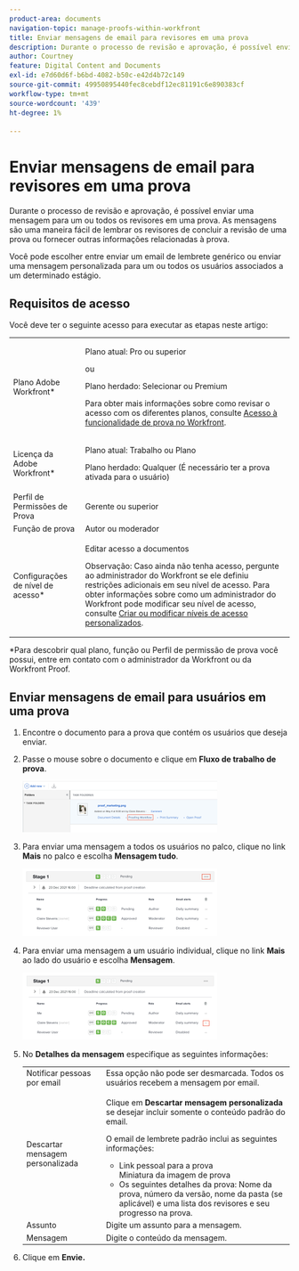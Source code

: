 ```yaml
---
product-area: documents
navigation-topic: manage-proofs-within-workfront
title: Enviar mensagens de email para revisores em uma prova
description: Durante o processo de revisão e aprovação, é possível enviar uma mensagem para um ou todos os revisores em uma prova. As mensagens são uma maneira fácil de lembrar os revisores de concluir a revisão de uma prova ou fornecer outras informações relacionadas à prova.
author: Courtney
feature: Digital Content and Documents
exl-id: e7d60d6f-b6bd-4082-b50c-e42d4b72c149
source-git-commit: 49950895440fec8cebdf12ec81191c6e890383cf
workflow-type: tm+mt
source-wordcount: '439'
ht-degree: 1%

---
```


# Enviar mensagens de email para revisores em uma prova

Durante o processo de revisão e aprovação, é possível enviar uma mensagem para um ou todos os revisores em uma prova. As mensagens são uma maneira fácil de lembrar os revisores de concluir a revisão de uma prova ou fornecer outras informações relacionadas à prova.

Você pode escolher entre enviar um email de lembrete genérico ou enviar uma mensagem personalizada para um ou todos os usuários associados a um determinado estágio.

## Requisitos de acesso

Você deve ter o seguinte acesso para executar as etapas neste artigo:

<table style="table-layout:auto"> 
 <col> 
 <col> 
 <tbody> 
  <tr> 
   <td role="rowheader">Plano Adobe Workfront*</td> 
   <td> <p>Plano atual: Pro ou superior</p> <p>ou</p> <p>Plano herdado: Selecionar ou Premium</p> <p>Para obter mais informações sobre como revisar o acesso com os diferentes planos, consulte <a href="/help/quicksilver/administration-and-setup/manage-workfront/configure-proofing/access-to-proofing-functionality.md" class="MCXref xref">Acesso à funcionalidade de prova no Workfront</a>.</p> </td> 
  </tr> 
  <tr> 
   <td role="rowheader">Licença da Adobe Workfront*</td> 
   <td> <p>Plano atual: Trabalho ou Plano</p> <p>Plano herdado: Qualquer (É necessário ter a prova ativada para o usuário)</p> </td> 
  </tr> 
  <tr> 
   <td role="rowheader">Perfil de Permissões de Prova </td> 
   <td>Gerente ou superior</td> 
  </tr> 
  <tr> 
   <td role="rowheader">Função de prova</td> 
   <td>Autor ou moderador</td> 
  </tr> 
  <tr> 
   <td role="rowheader">Configurações de nível de acesso*</td> 
   <td> <p>Editar acesso a documentos</p> <p>Observação: Caso ainda não tenha acesso, pergunte ao administrador do Workfront se ele definiu restrições adicionais em seu nível de acesso. Para obter informações sobre como um administrador do Workfront pode modificar seu nível de acesso, consulte <a href="../../../administration-and-setup/add-users/configure-and-grant-access/create-modify-access-levels.md" class="MCXref xref">Criar ou modificar níveis de acesso personalizados</a>.</p> </td> 
  </tr> 
 </tbody> 
</table>

&#42;Para descobrir qual plano, função ou Perfil de permissão de prova você possui, entre em contato com o administrador da Workfront ou da Workfront Proof.

## Enviar mensagens de email para usuários em uma prova

1. Encontre o documento para a prova que contém os usuários que deseja enviar.
1. Passe o mouse sobre o documento e clique em **Fluxo de trabalho de prova**.

   ![](assets/proof-workflow-doc-list-350x92.png)

1. Para enviar uma mensagem a todos os usuários no palco, clique no link **Mais** no palco e escolha **Mensagem tudo**.

   ![](assets/message-stage-350x122.png)

1. Para enviar uma mensagem a um usuário individual, clique no link **Mais** ao lado do usuário e escolha **Mensagem**.

   ![](assets/message-user-350x121.png)

1. No **Detalhes da mensagem** especifique as seguintes informações:

   <table style="table-layout:auto"> 
    <col> 
    <col> 
    <tbody> 
     <tr> 
      <td role="rowheader">Notificar pessoas por email</td> 
      <td>Essa opção não pode ser desmarcada. Todos os usuários recebem a mensagem por email.</td> 
     </tr> 
     <tr> 
      <td role="rowheader">Descartar mensagem personalizada</td> 
      <td> <p>Clique em <strong>Descartar mensagem personalizada</strong> se desejar incluir somente o conteúdo padrão do email.</p> <p>O email de lembrete padrão inclui as seguintes informações:</p> 
       <ul> 
        <li>Link pessoal para a prova<br>Miniatura da imagem de prova<br></li> 
        <li>Os seguintes detalhes da prova: Nome da prova, número da versão, nome da pasta (se aplicável) e uma lista dos revisores e seu progresso na prova.</li> 
       </ul> </td> 
     </tr> 
     <tr> 
      <td role="rowheader">Assunto</td> 
      <td>Digite um assunto para a mensagem.</td> 
     </tr> 
     <tr> 
      <td role="rowheader">Mensagem</td> 
      <td>Digite o conteúdo da mensagem.</td> 
     </tr> 
    </tbody> 
   </table>

1. Clique em **Envie.**
